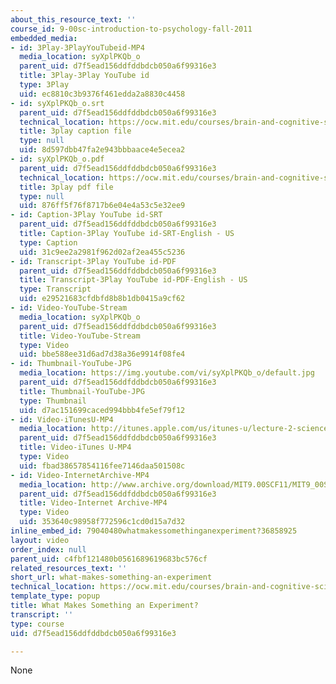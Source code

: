 ```yaml
---
about_this_resource_text: ''
course_id: 9-00sc-introduction-to-psychology-fall-2011
embedded_media:
- id: 3Play-3PlayYouTubeid-MP4
  media_location: syXplPKQb_o
  parent_uid: d7f5ead156ddfddbdcb050a6f99316e3
  title: 3Play-3Play YouTube id
  type: 3Play
  uid: ec8810c3b9376f461edda2a8830c4458
- id: syXplPKQb_o.srt
  parent_uid: d7f5ead156ddfddbdcb050a6f99316e3
  technical_location: https://ocw.mit.edu/courses/brain-and-cognitive-sciences/9-00sc-introduction-to-psychology-fall-2011/science-research/what-makes-something-an-experiment/syXplPKQb_o.srt
  title: 3play caption file
  type: null
  uid: 8d597dbb47fa2e943bbbaace4e5ecea2
- id: syXplPKQb_o.pdf
  parent_uid: d7f5ead156ddfddbdcb050a6f99316e3
  technical_location: https://ocw.mit.edu/courses/brain-and-cognitive-sciences/9-00sc-introduction-to-psychology-fall-2011/science-research/what-makes-something-an-experiment/syXplPKQb_o.pdf
  title: 3play pdf file
  type: null
  uid: 876ff5f76f8717b6e04e4a53c5e32ee9
- id: Caption-3Play YouTube id-SRT
  parent_uid: d7f5ead156ddfddbdcb050a6f99316e3
  title: Caption-3Play YouTube id-SRT-English - US
  type: Caption
  uid: 31c9ee2a2981f962d02af2ea455c5236
- id: Transcript-3Play YouTube id-PDF
  parent_uid: d7f5ead156ddfddbdcb050a6f99316e3
  title: Transcript-3Play YouTube id-PDF-English - US
  type: Transcript
  uid: e29521683cfdbfd8b8b1db0415a9cf62
- id: Video-YouTube-Stream
  media_location: syXplPKQb_o
  parent_uid: d7f5ead156ddfddbdcb050a6f99316e3
  title: Video-YouTube-Stream
  type: Video
  uid: bbe588ee31d6ad7d38a36e9914f08fe4
- id: Thumbnail-YouTube-JPG
  media_location: https://img.youtube.com/vi/syXplPKQb_o/default.jpg
  parent_uid: d7f5ead156ddfddbdcb050a6f99316e3
  title: Thumbnail-YouTube-JPG
  type: Thumbnail
  uid: d7ac151699caced994bbb4fe5ef79f12
- id: Video-iTunesU-MP4
  media_location: http://itunes.apple.com/us/itunes-u/lecture-2-science-research/id501335817?i=110362864
  parent_uid: d7f5ead156ddfddbdcb050a6f99316e3
  title: Video-iTunes U-MP4
  type: Video
  uid: fbad38657854116fee7146daa501508c
- id: Video-InternetArchive-MP4
  media_location: http://www.archive.org/download/MIT9.00SCF11/MIT9_00SCF11_lec02_300k.mp4
  parent_uid: d7f5ead156ddfddbdcb050a6f99316e3
  title: Video-Internet Archive-MP4
  type: Video
  uid: 353640c98958f772596c1cd0d15a7d32
inline_embed_id: 79040480whatmakessomethinganexperiment?36858925
layout: video
order_index: null
parent_uid: c4fbf121480b0561689619683bc576cf
related_resources_text: ''
short_url: what-makes-something-an-experiment
technical_location: https://ocw.mit.edu/courses/brain-and-cognitive-sciences/9-00sc-introduction-to-psychology-fall-2011/science-research/what-makes-something-an-experiment
template_type: popup
title: What Makes Something an Experiment?
transcript: ''
type: course
uid: d7f5ead156ddfddbdcb050a6f99316e3

---
```

None
